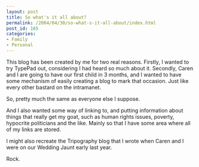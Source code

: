 ```yaml
---
layout: post
title: So what's it all about?
permalink: /2004/04/30/so-what-s-it-all-about/index.html
post_id: 165
categories: 
- Family
- Personal
---
```


 This blog has been created by me for two real reasons. Firstly, I wanted to try TypePad out, considering I had heard so much about it. Secondly, Caren and I are going to have our first child in 3 months, and I wanted to have some mechanism of easily creating a blog to mark that occasion. Just like every other bastard on the intramanet.




So, pretty much the same as everyone else I suppose.




And I also wanted some way of linking to, and putting information about things that really get my goat, such as human rights issues, poverty, hypocrite politicians and the like. Mainly so that I have some area where all of my links are stored.




I might also recreate the Tripography blog that I wrote when Caren and I were on our Wedding Jaunt early last year.




Rock.

